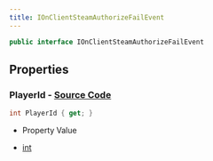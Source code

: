 ```yaml
---
title: IOnClientSteamAuthorizeFailEvent
---
```


```csharp
public interface IOnClientSteamAuthorizeFailEvent
```

## Properties

### **PlayerId** - [Source Code](https://github.com/swiftly-solution/swiftlys2/blob/main/managed/src/SwiftlyS2.Shared/Modules/Events/EventParams/IOnClientSteamAuthorizeFailEvent.cs#L11)

```csharp
int PlayerId { get; }
```

- Property Value

- [int](https://learn.microsoft.com/dotnet/api/system.int32)


